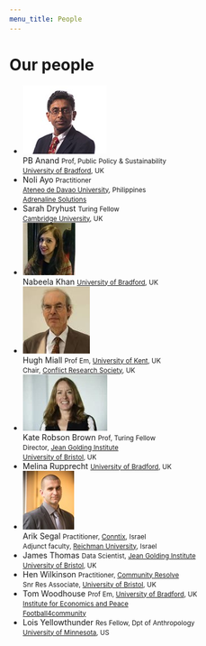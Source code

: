 ```yaml
---
menu_title: People
---
```


# Our people

<ul class="people-grid">
    <li>
        <img alt="Prathivadi Anand" src="/assets/people/prathivadi-anand.jpg">
        <div>
            PB Anand
            <small>
                Prof, Public Policy & Sustainability<br>
                <a href="https://www.bradford.ac.uk/">University of Bradford</a>, UK
            </small>
        </div>
    </li>
    <li>
        <div class="img"></div>
        <div>
            Noli Ayo
            <small>
                Practitioner<br>
                <a href="https://www.addu.edu.ph/">Ateneo de Davao University</a>, Philippines<br>
                <a href="https://adrenaline.solutions/">Adrenaline Solutions</a>
            </small>
        </div>
    </li>
    <li>
        <div class="img"></div>
        <div>
            Sarah Dryhust
            <small>
                Turing Fellow<br>
                <a href="https://www.cam.ac.uk/">Cambridge University</a>, UK
            </small>
        </div>
    </li>
    <li>
        <img alt="Nabeela Khan" src="/assets/people/nabeela-khan.jpg">
        <div>
            Nabeela Khan
            <small>
                <a href="https://www.bradford.ac.uk/">University of Bradford</a>, UK
            </small>
        </div>
    </li>
    <li>
        <img alt="Hugh Miall" src="/assets/people/hugh-miall.jpg">
        <div>
            Hugh Miall
            <small>
                Prof Em, <a href="https://www.kent.ac.uk/">University of Kent</a>, UK<br>
                Chair, <a href="https://conflictresearchsociety.org/">Conflict Research Society</a>, UK
            </small>
        </div>
    </li>
    <li>
        <img alt="Kate Robson Brown" src="/assets/people/kate-robson-brown.jpg">
        <div>
            Kate Robson Brown
            <small>
                Prof, Turing Fellow<br>
                Director, <a href="https://www.bristol.ac.uk/golding/">Jean Golding Institute</a><br>
                <a href="https://www.bristol.ac.uk/">University of Bristol</a>, UK
            </small>
        </div>
    </li>
    <li>
        <div class="img"></div>
        <div>
            Melina Rupprecht
            <small>
                <a href="https://www.bradford.ac.uk/">University of Bradford</a>, UK
            </small>
        </div>
    </li>
    <li>
        <img alt="Arik Segal" src="/assets/people/arik-segal.jpg">
        <div>
            Arik Segal
            <small>
                Practitioner, <a href="https://www.conntix.com/">Conntix</a>, Israel<br>
                Adjunct faculty, <a href="https://www.runi.ac.il/">Reichman University</a>, Israel
            </small>
        </div>
    </li>
    <li>
        <div class="img"></div>
        <div>
            James Thomas
            <small>
                Data Scientist, <a href="https://www.bristol.ac.uk/golding/">Jean Golding Institute</a><br>
                <a href="https://www.bristol.ac.uk/">University of Bristol</a>, UK
            </small>
        </div>
    </li>
    <li>
        <div class="img"></div>
        <div>
            Hen Wilkinson
            <small>
                Practitioner, <a href="https://henwilkinson.info/">Community Resolve</a><br>
                Snr Res Associate, <a href="https://www.bristol.ac.uk/">University of Bristol</a>, UK
            </small>
        </div>
    </li>
    <li>
        <div class="img"></div>
        <div>
            Tom Woodhouse
            <small>
                Prof Em, <a href="https://www.bradford.ac.uk/">University of Bradford</a>, UK<br>
                <a href="https://www.economicsandpeace.org/">Institute for Economics and Peace</a><br>
                <a href="https://www.football4community.co.uk/">Football4community</a>
            </small>
        </div>
    </li>
    <li>
        <div class="img"></div>
        <div>
            Lois Yellowthunder
            <small>
                Res Fellow, Dpt of Anthropology<br>
                <a href="https://umn.edu/">University of Minnesota</a>, US
            </small>
        </div>
    </li>
</ul>
